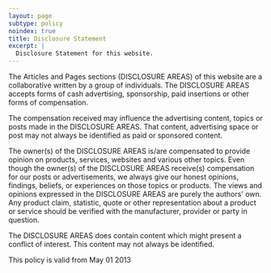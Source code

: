 ```yaml
---
layout: page
subtype: policy
noindex: true
title: Disclosure Statement
excerpt: |
  Disclosure Statement for this website.
---
```


The Articles and Pages sections (DISCLOSURE AREAS) of this website are a collaborative written by a group of individuals. The DISCLOSURE AREAS accepts forms of cash advertising, sponsorship, paid insertions or other forms of compensation.

The compensation received may influence the advertising content, topics or posts made in the DISCLOSURE AREAS. That content, advertising space or post may not always be identified as paid or sponsored content.

The owner(s) of the DISCLOSURE AREAS is/are compensated to provide opinion on products, services, websites and various other topics. Even though the owner(s) of the DISCLOSURE AREAS receive(s) compensation for our posts or advertisements, we always give our honest opinions, findings, beliefs, or experiences on those topics or products. The views and opinions expressed in the DISCLOSURE AREAS are purely the authors' own. Any product claim, statistic, quote or other representation about a product or service should be verified with the manufacturer, provider or party in question.

The DISCLOSURE AREAS does contain content which might present a conflict of interest. This content may not always be identified.

This policy is valid from May 01 2013
